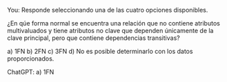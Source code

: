 You:
Responde seleccionando una de las cuatro opciones disponibles.

¿En qúe forma normal se encuentra una relación que no contiene atributos multivaluados y tiene atributos no clave que dependen únicamente de la clave principal, pero que contiene dependencias transitivas?

a) 1FN
b) 2FN
c) 3FN
d) No es posible determinarlo con los datos proporcionados.

ChatGPT:
a) 1FN
